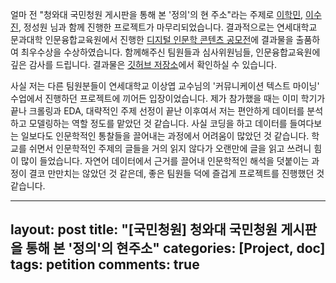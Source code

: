 
얼마 전 "청와대 국민청원 게시판을 통해 본 '정의'의 현 주소"라는 주제로 [이학민](https://github.com/lhmlhm1111), [이수진](https://github.com/soothingni), 정성원 님과 함께 진행한 프로젝트가 마무리되었습니다. 결과적으로는 연세대학교 문과대학 인문융합교육원에서 진행한 [디지털 인문학 콘텐츠 공모전](http://yabc.yonsei.ac.kr/%EB%94%94%EC%A7%80%ED%84%B8-%EC%9D%B8%EB%AC%B8%ED%95%99-%EC%BD%98%ED%85%90%EC%B8%A0-%EA%B3%B5%EB%AA%A8%EC%A0%84/)에 결과물을 출품하여 최우수상을 수상하였습니다. 함께해주신 팀원들과 심사위원님들, 인문융합교육원에 깊은 감사를 드립니다. 결과물은 [깃허브 저장소](https://github.com/soothingni/Digital_Cont)에서 확인하실 수 있습니다.

사실 저는 다른 팀원분들이 연세대학교 이상엽 교수님의 '커뮤니케이션 텍스트 마이닝' 수업에서 진행하던 프로젝트에 끼어든 입장이었습니다. 제가 참가했을 때는 이미 학기가 끝나 크롤링과 EDA, 대략적인 주제 선정이 끝난 이후여서 저는 편안하게 데이터를 분석하고 모델링하는 역할 정도를 맡았던 것 같습니다. 사실 코딩을 하고 데이터를 들여다보는 일보다도 인문학적인 통찰들을 끌어내는 과정에서 어려움이 많았던 것 같습니다. 학교를 쉬면서 인문학적인 주제의 글들을 거의 읽지 않다가 오랜만에 글을 읽고 쓰려니 힘이 많이 들었습니다. 자연어 데이터에서 근거를 끌어내 인문학적인 해석을 덧붙이는 과정이 결코 만만치는 않았던 것 같은데, 좋은 팀원들 덕에 즐겁게 프로젝트를 진행했던 것 같습니다.



> 

---
layout: post
title: "[국민청원] 청와대 국민청원 게시판을 통해 본 '정의'의 현주소"
categories: [Project, doc]
tags: petition
comments: true
---